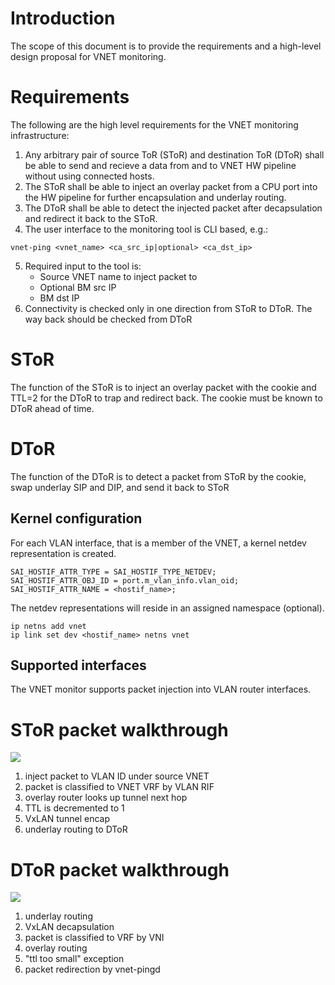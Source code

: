 # Introduction

The scope of this document is to provide the requirements and a high-level design proposal for VNET monitoring.

# Requirements

The following are the high level requirements for the VNET monitoring infrastructure:
1. Any arbitrary pair of source ToR (SToR) and destination ToR (DToR) shall be able to send and recieve a data from and to VNET HW pipeline without using connected hosts.
2. The SToR shall be able to inject an overlay packet from a CPU port into the HW pipeline for further encapsulation and underlay routing.
3. The DToR shall be able to detect the injected packet after decapsulation and redirect it back to the SToR.
4. The user interface to the monitoring tool is CLI based, e.g.:
```
vnet-ping <vnet_name> <ca_src_ip|optional> <ca_dst_ip>
```
5. Required input to the tool is:
   * Source VNET name to inject packet to
   * Optional BM src IP
   * BM dst IP
6. Connectivity is checked only in one direction from SToR to DToR. The way back should be checked from DToR

# SToR

The function of the SToR is to inject an overlay packet with the cookie and TTL=2 for the DToR to trap and redirect back.
The cookie must be known to DToR ahead of time.

# DToR

The function of the DToR is to detect a packet from SToR by the cookie, swap underlay SIP and DIP, and send it back to SToR

## Kernel configuration

For each VLAN interface, that is a member of the VNET, a kernel netdev representation is created.

```
SAI_HOSTIF_ATTR_TYPE = SAI_HOSTIF_TYPE_NETDEV;
SAI_HOSTIF_ATTR_OBJ_ID = port.m_vlan_info.vlan_oid;
SAI_HOSTIF_ATTR_NAME = <hostif_name>;
```

The netdev representations will reside in an assigned namespace (optional).

```
ip netns add vnet
ip link set dev <hostif_name> netns vnet
```

## Supported interfaces

The VNET monitor supports packet injection into VLAN router interfaces.


# SToR packet walkthrough

![](https://github.com/marian-pritsak/sonic/blob/patch-2/doc/vxlan/STOR.png)

1. inject packet to VLAN ID under source VNET
2. packet is classified to VNET VRF by VLAN RIF
3. overlay router looks up tunnel next hop
4. TTL is decremented to 1
5. VxLAN tunnel encap
6. underlay routing to DToR

# DToR packet walkthrough

![](https://github.com/marian-pritsak/sonic/blob/patch-2/doc/vxlan/DTOR.png)

1. underlay routing
2. VxLAN decapsulation
3. packet is classified to VRF by VNI
4. overlay routing
5. "ttl too small" exception
6. packet redirection by vnet-pingd
